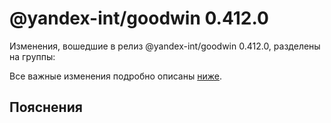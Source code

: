 # @yandex-int/goodwin 0.412.0

<!-- ЧЕЛОВЕЧЕСКОЕ ВСТУПЛЕНИЕ -->

Изменения, вошедшие в релиз @yandex-int/goodwin 0.412.0, разделены на группы:

Все важные изменения подробно описаны [ниже](#Пояснения).

## Пояснения

